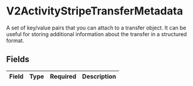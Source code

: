 # V2ActivityStripeTransferMetadata

A set of key/value pairs that you can attach to a transfer object.
It can be useful for storing additional information about the transfer in a structured format.



## Fields

| Field       | Type        | Required    | Description |
| ----------- | ----------- | ----------- | ----------- |
